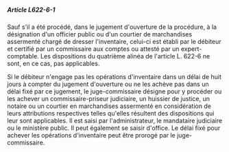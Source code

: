 ##### Article L622-6-1

Sauf s'il a été procédé, dans le jugement d'ouverture de la procédure, à la désignation d'un officier public ou d'un courtier de marchandises assermenté chargé de dresser l'inventaire, celui-ci est établi par le débiteur et certifié par un commissaire aux comptes ou attesté par un expert-comptable. Les dispositions du quatrième alinéa de l'article L. 622-6 ne sont, en ce cas, pas applicables.

Si le débiteur n'engage pas les opérations d'inventaire dans un délai de huit jours à compter du jugement d'ouverture ou ne les achève pas dans un délai fixé par ce jugement, le juge-commissaire désigne pour y procéder ou les achever un commissaire-priseur judiciaire, un huissier de justice, un notaire ou un courtier en marchandises assermenté en considération de leurs attributions respectives telles qu'elles résultent des dispositions qui leur sont applicables. Il est saisi par l'administrateur, le mandataire judiciaire ou le ministère public. Il peut également se saisir d'office. Le délai fixé pour achever les opérations d'inventaire peut être prorogé par le juge-commissaire.

